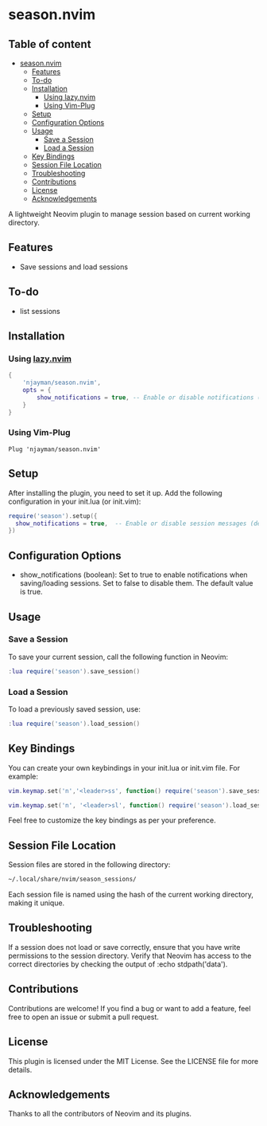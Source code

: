 # season.nvim

## Table of content

- [season.nvim](#seasonnvim)
  - [Features](#features)
  - [To-do](#to-do)
  - [Installation](#installation)
    - [Using lazy.nvim](#using-lazynvim)
    - [Using Vim-Plug](#using-vim-plug)
  - [Setup](#setup)
  - [Configuration Options](#configuration-options)
  - [Usage](#usage)
    - [Save a Session](#save-a-session)
    - [Load a Session](#load-a-session)
  - [Key Bindings](#key-bindings)
  - [Session File Location](#session-file-location)
  - [Troubleshooting](#troubleshooting)
  - [Contributions](#contributions)
  - [License](#license)
  - [Acknowledgements](#acknowledgements)

A lightweight Neovim plugin to manage session based on current working directory.

## Features

- Save sessions and load sessions

## To-do

- list sessions

## Installation

### Using [lazy.nvim](https://github.com/folke/lazy.nvim)

```lua
{
    'njayman/season.nvim',
    opts = {
        show_notifications = true, -- Enable or disable notifications (default: true)
    }
}
```

### Using Vim-Plug

```vim
Plug 'njayman/season.nvim'
```

## Setup

After installing the plugin, you need to set it up. Add the following configuration in your init.lua (or init.vim):

```lua
require('season').setup({
  show_notifications = true,  -- Enable or disable session messages (default: true)
})
``````

## Configuration Options

- show_notifications (boolean): Set to true to enable notifications when saving/loading sessions. Set to false to disable them. The default value is true.

## Usage

### Save a Session

To save your current session, call the following function in Neovim:

```lua
:lua require('season').save_session()
```

### Load a Session

To load a previously saved session, use:

```lua
:lua require('season').load_session()
```

## Key Bindings

You can create your own keybindings in your init.lua or init.vim file. For example:

```lua
vim.keymap.set('n','<leader>ss', function() require('season').save_session() end, { desc = "Save Session" })

vim.keymap.set('n', '<leader>sl', function() require('season').load_session() end, { desc = "Load Session" })
```

Feel free to customize the key bindings as per your preference.

## Session File Location

Session files are stored in the following directory:

```sh
~/.local/share/nvim/season_sessions/
```

Each session file is named using the hash of the current working directory, making it unique.

## Troubleshooting

If a session does not load or save correctly, ensure that you have write permissions to the session directory. Verify that Neovim has access to the correct directories by checking the output of :echo stdpath('data').

## Contributions

Contributions are welcome! If you find a bug or want to add a feature, feel free to open an issue or submit a pull request.

## License

This plugin is licensed under the MIT License. See the LICENSE file for more details.

## Acknowledgements

Thanks to all the contributors of Neovim and its plugins.

